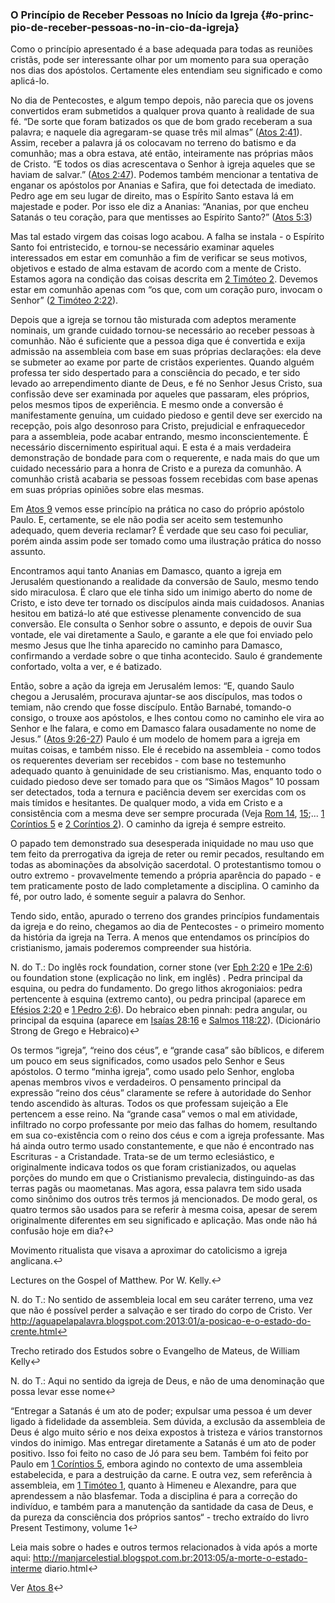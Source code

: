 ### O Princípio de Receber Pessoas no Início da Igreja {#o-princ-pio-de-receber-pessoas-no-in-cio-da-igreja}

Como o princípio apresentado é a base adequada para todas as reuniões cristãs, pode ser interessante olhar por um momento para sua operação nos dias dos apóstolos. Certamente eles entendiam seu significado e como aplicá-lo.

No dia de Pentecostes, e algum tempo depois, não parecia que os jovens convertidos eram submetidos a qualquer prova quanto à realidade de sua fé. “De sorte que foram batizados os que de bom grado receberam a sua palavra; e naquele dia agregaram-se quase três mil almas” ([Atos 2:41](http://bibliaonline.com.br/acf/atos/2/41)). Assim, receber a palavra já os colocavam no terreno do batismo e da comunhão; mas a obra estava, até então, inteiramente nas próprias mãos de Cristo. “E todos os dias acrescentava o Senhor à igreja aqueles que se haviam de salvar.” ([Atos 2:47](http://bibliaonline.com.br/acf/atos/2/47)). Podemos também mencionar a tentativa de enganar os apóstolos por Ananias e Safira, que foi detectada de imediato. Pedro age em seu lugar de direito, mas o Espírito Santo estava lá em majestade e poder. Por isso ele diz a Ananias: “Ananias, por que encheu Satanás o teu coração, para que mentisses ao Espírito Santo?” ([Atos 5:3](http://bibliaonline.com.br/acf/atos/5/3))

Mas tal estado virgem das coisas logo acabou. A falha se instala - o Espírito Santo foi entristecido, e tornou-se necessário examinar aqueles interessados em estar em comunhão a fim de verificar se seus motivos, objetivos e estado de alma estavam de acordo com a mente de Cristo. Estamos agora na condição das coisas descrita em [2 Timóteo 2](http://bibliaonline.com.br/acf/2tm/2). Devemos estar em comunhão apenas com “os que, com um coração puro, invocam o Senhor” ([2 Timóteo 2:22](http://bibliaonline.com.br/acf/2tm/2/22)).

Depois que a igreja se tornou tão misturada com adeptos meramente nominais, um grande cuidado tornou-se necessário ao receber pessoas à comunhão. Não é suficiente que a pessoa diga que é convertida e exija admissão na assembleia com base em suas próprias declarações: ela deve se submeter ao exame por parte de cristãos experientes. Quando alguém professa ter sido despertado para a consciência do pecado, e ter sido levado ao arrependimento diante de Deus, e fé no Senhor Jesus Cristo, sua confissão deve ser examinada por aqueles que passaram, eles próprios, pelos mesmos tipos de experiência. E mesmo onde a conversão é manifestamente genuína, um cuidado piedoso e gentil deve ser exercido na recepção, pois algo desonroso para Cristo, prejudicial e enfraquecedor para a assembleia, pode acabar entrando, mesmo inconscientemente. É necessário discernimento espiritual aqui. E esta é a mais verdadeira demonstração de bondade para com o requerente, e nada mais do que um cuidado necessário para a honra de Cristo e a pureza da comunhão. A comunhão cristã acabaria se pessoas fossem recebidas com base apenas em suas próprias opiniões sobre elas mesmas.

Em [Atos 9](http://bibliaonline.com.br/acf/atos/9) vemos esse princípio na prática no caso do próprio apóstolo Paulo. E, certamente, se ele não podia ser aceito sem testemunho adequado, quem deveria reclamar? É verdade que seu caso foi peculiar, porém ainda assim pode ser tomado como uma ilustração prática do nosso assunto.

Encontramos aqui tanto Ananias em Damasco, quanto a igreja em Jerusalém questionando a realidade da conversão de Saulo, mesmo tendo sido miraculosa. É claro que ele tinha sido um inimigo aberto do nome de Cristo, e isto deve ter tornado os discípulos ainda mais cuidadosos. Ananias hesitou em batizá-lo até que estivesse plenamente convencido de sua conversão. Ele consulta o Senhor sobre o assunto, e depois de ouvir Sua vontade, ele vai diretamente a Saulo, e garante a ele que foi enviado pelo mesmo Jesus que lhe tinha aparecido no caminho para Damasco, confirmando a verdade sobre o que tinha acontecido. Saulo é grandemente confortado, volta a ver, e é batizado.

Então, sobre a ação da igreja em Jerusalém lemos: “E, quando Saulo chegou a Jerusalém, procurava ajuntar-se aos discípulos, mas todos o temiam, não crendo que fosse discípulo. Então Barnabé, tomando-o consigo, o trouxe aos apóstolos, e lhes contou como no caminho ele vira ao Senhor e lhe falara, e como em Damasco falara ousadamente no nome de Jesus.” ([Atos 9:26-27](http://bibliaonline.com.br/acf/atos/9/26-27)) Paulo é um modelo de homem para a igreja em muitas coisas, e também nisso. Ele é recebido na assembleia - como todos os requerentes deveriam ser recebidos - com base no testemunho adequado quanto à genuinidade de seu cristianismo. Mas, enquanto todo o cuidado piedoso deve ser tomado para que os “Simãos Magos” 10 possam ser detectados, toda a ternura e paciência devem ser exercidas com os mais tímidos e hesitantes. De qualquer modo, a vida em Cristo e a consistência com a mesma deve ser sempre procurada (Veja [Rom 14](http://bibliaonline.com.br/acf/rm/14), [15](http://bibliaonline.com.br/acf/rm/15);... [1 Coríntios 5](http://bibliaonline.com.br/acf/1co/5) e [2 Coríntios 2](http://bibliaonline.com.br/acf/2co/2)). O caminho da igreja é sempre estreito.

O papado tem demonstrado sua desesperada iniquidade no mau uso que tem feito da prerrogativa da igreja de reter ou remir pecados, resultando em todas as abominações da absolvição sacerdotal. O protestantismo tomou o outro extremo - provavelmente temendo a própria aparência do papado - e tem praticamente posto de lado completamente a disciplina. O caminho da fé, por outro lado, é somente seguir a palavra do Senhor.

Tendo sido, então, apurado o terreno dos grandes princípios fundamentais da igreja e do reino, chegamos ao dia de Pentecostes - o primeiro momento da história da igreja na Terra. A menos que entendamos os princípios do cristianismo, jamais poderemos compreender sua história.

N. do T.: Do inglês rock foundation, corner stone (ver [Eph 2:20](http://bibliaonline.com.br/acf/ef/2/20) e [1Pe 2:6](http://bibliaonline.com.br/acf/1pe/2/6)) ou foundation stone (explicação no link, em inglês) . Pedra principal da esquina, ou pedra do fundamento. Do grego lithos akrogoniaios: pedra pertencente à esquina (extremo canto), ou pedra principal (aparece em [Efésios 2:20](http://bibliaonline.com.br/acf/ef/2/20) e [1 Pedro 2:6](http://bibliaonline.com.br/acf/1pe/2/6)). Do hebraico eben pinnah: pedra angular, ou principal da esquina (aparece em [Isaías 28:16](http://bibliaonline.com.br/acf/is/28/16) e [Salmos 118:22](http://bibliaonline.com.br/acf/sl/118/22)). (Dicionário Strong de Grego e Hebraico)↩

Os termos “igreja”, “reino dos céus”, e “grande casa” são bíblicos, e diferem um pouco em seus significados, como usados pelo Senhor e Seus apóstolos. O termo “minha igreja”, como usado pelo Senhor, engloba apenas membros vivos e verdadeiros. O pensamento principal da expressão “reino dos céus” claramente se refere à autoridade do Senhor tendo ascendido às alturas. Todos os que professam sujeição a Ele pertencem a esse reino. Na “grande casa” vemos o mal em atividade, infiltrado no corpo professante por meio das falhas do homem, resultando em sua co-existência com o reino dos céus e com a igreja professante. Mas há ainda outro termo usado constantemente, e que não é encontrado nas Escrituras - a Cristandade. Trata-se de um termo eclesiástico, e originalmente indicava todos os que foram cristianizados, ou aquelas porções do mundo em que o Cristianismo prevalecia, distinguindo-as das terras pagãs ou maometanas. Mas agora, essa palavra tem sido usada como sinônimo dos outros três termos já mencionados. De modo geral, os quatro termos são usados para se referir à mesma coisa, apesar de serem originalmente diferentes em seu significado e aplicação. Mas onde não há confusão hoje em dia?↩

Movimento ritualista que visava a aproximar do catolicismo a igreja anglicana.↩

Lectures on the Gospel of Matthew. Por W. Kelly.↩

N. do T.: No sentido de assembleia local em seu caráter terreno, uma vez que não é possível perder a salvação e ser tirado do corpo de Cristo. Ver http://aguapelapalavra.blogspot.com:2013:01/a-posicao-e-o-estado-do-crente.html↩

Trecho retirado dos Estudos sobre o Evangelho de Mateus, de William Kelly↩

N. do T.: Aqui no sentido da igreja de Deus, e não de uma denominação que possa levar esse nome↩

“Entregar a Satanás é um ato de poder; expulsar uma pessoa é um dever ligado à fidelidade da assembleia. Sem dúvida, a exclusão da assembleia de Deus é algo muito sério e nos deixa expostos à tristeza e vários transtornos vindos do inimigo. Mas entregar diretamente a Satanás é um ato de poder positivo. Isso foi feito no caso de Jó para seu bem. Também foi feito por Paulo em [1 Coríntios 5](http://bibliaonline.com.br/acf/1co/5), embora agindo no contexto de uma assembleia estabelecida, e para a destruição da carne. E outra vez, sem referência à assembleia, em [1 Timóteo 1](http://bibliaonline.com.br/acf/1tm/1), quanto à Himeneu e Alexandre, para que aprendessem a não blasfemar. Toda a disciplina é para a correção do indivíduo, e também para a manutenção da santidade da casa de Deus, e da pureza da consciência dos próprios santos“ - trecho extraído do livro Present Testimony, volume 1↩

Leia mais sobre o hades e outros termos relacionados à vida após a morte aqui: http://manjarcelestial.blogspot.com.br:2013:05/a-morte-o-estado-interme diario.html↩

Ver [Atos 8](http://bibliaonline.com.br/acf/atos/8)↩